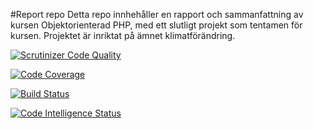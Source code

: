 #Report repo
Detta repo innhehåller en rapport och sammanfattning av kursen Objektorienterad PHP, med ett slutligt projekt som tentamen för kursen. Projektet är inriktat på ämnet klimatförändring.

[![Scrutinizer Code Quality](https://scrutinizer-ci.com/g/annabeerg/mvc_report/badges/quality-score.png?b=main)](https://scrutinizer-ci.com/g/annabeerg/mvc_report/?branch=main)

[![Code Coverage](https://scrutinizer-ci.com/g/annabeerg/mvc_report/badges/coverage.png?b=main)](https://scrutinizer-ci.com/g/annabeerg/mvc_report/?branch=main)

[![Build Status](https://scrutinizer-ci.com/g/annabeerg/mvc_report/badges/build.png?b=main)](https://scrutinizer-ci.com/g/annabeerg/mvc_report/build-status/main)

[![Code Intelligence Status](https://scrutinizer-ci.com/g/annabeerg/mvc_report/badges/code-intelligence.svg?b=main)](https://scrutinizer-ci.com/code-intelligence)